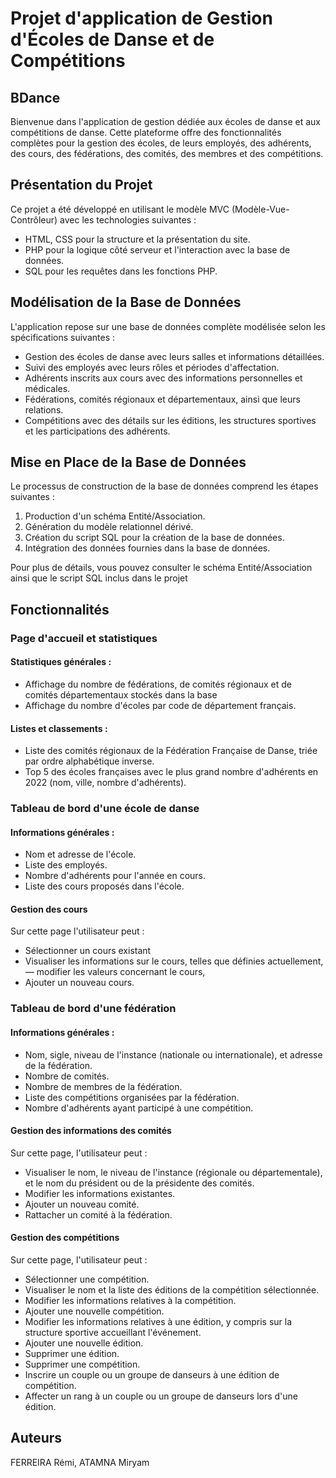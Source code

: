 # Projet d'application de Gestion d'Écoles de Danse et de Compétitions

## BDance

Bienvenue dans l'application de gestion dédiée aux écoles de danse et aux compétitions de danse. Cette plateforme offre des fonctionnalités complètes pour la gestion des écoles, de leurs employés, des adhérents, des cours, des fédérations, des comités, des membres et des compétitions.

## Présentation du Projet

Ce projet a été développé en utilisant le modèle MVC (Modèle-Vue-Contrôleur) avec les technologies suivantes :
- HTML, CSS pour la structure et la présentation du site.
- PHP pour la logique côté serveur et l'interaction avec la base de données.
- SQL pour les requêtes dans les fonctions PHP.

## Modélisation de la Base de Données

L'application repose sur une base de données complète modélisée selon les spécifications suivantes :
- Gestion des écoles de danse avec leurs salles et informations détaillées.
- Suivi des employés avec leurs rôles et périodes d'affectation.
- Adhérents inscrits aux cours avec des informations personnelles et médicales.
- Fédérations, comités régionaux et départementaux, ainsi que leurs relations.
- Compétitions avec des détails sur les éditions, les structures sportives et les participations des adhérents.

## Mise en Place de la Base de Données

Le processus de construction de la base de données comprend les étapes suivantes :
1. Production d'un schéma Entité/Association. 
2. Génération du modèle relationnel dérivé.
3. Création du script SQL pour la création de la base de données. 
4. Intégration des données fournies dans la base de données.

Pour plus de détails, vous pouvez consulter le schéma Entité/Association ainsi que le script SQL inclus dans le projet

## Fonctionnalités

### Page d'accueil et statistiques

#### Statistiques générales :
- Affichage du nombre de fédérations, de comités régionaux et de comités départementaux stockés dans la base 
- Affichage du nombre d'écoles par code de département français.

#### Listes et classements :
- Liste des comités régionaux de la Fédération Française de Danse, triée par ordre alphabétique inverse.
- Top 5 des écoles françaises avec le plus grand nombre d'adhérents en 2022 (nom, ville, nombre d'adhérents).

### Tableau de bord d'une école de danse

#### Informations générales :
- Nom et adresse de l'école.
- Liste des employés.
- Nombre d'adhérents pour l'année en cours.
- Liste des cours proposés dans l'école.

#### Gestion des cours
Sur cette page l'utilisateur peut :

- Sélectionner un cours existant
-  Visualiser les informations sur le cours, telles que définies actuellement, — modifier les valeurs concernant le cours,
-  Ajouter un nouveau cours.

### Tableau de bord d'une fédération

#### Informations générales :
- Nom, sigle, niveau de l'instance (nationale ou internationale), et adresse de la fédération.
- Nombre de comités.
- Nombre de membres de la fédération.
- Liste des compétitions organisées par la fédération.
- Nombre d'adhérents ayant participé à une compétition.

#### Gestion des informations des comités

Sur cette page, l'utilisateur peut :

- Visualiser le nom, le niveau de l'instance (régionale ou départementale), et le nom du président ou de la présidente des comités.
- Modifier les informations existantes.
- Ajouter un nouveau comité.
- Rattacher un comité à la fédération.

#### Gestion des compétitions

Sur cette page, l'utilisateur peut :

- Sélectionner une compétition.
- Visualiser le nom et la liste des éditions de la compétition sélectionnée.
- Modifier les informations relatives à la compétition.
- Ajouter une nouvelle compétition.
- Modifier les informations relatives à une édition, y compris sur la structure sportive accueillant l'événement.
- Ajouter une nouvelle édition.
- Supprimer une édition.
- Supprimer une compétition.
- Inscrire un couple ou un groupe de danseurs à une édition de compétition.
- Affecter un rang à un couple ou un groupe de danseurs lors d'une édition.

## Auteurs
FERREIRA Rémi, ATAMNA Miryam
